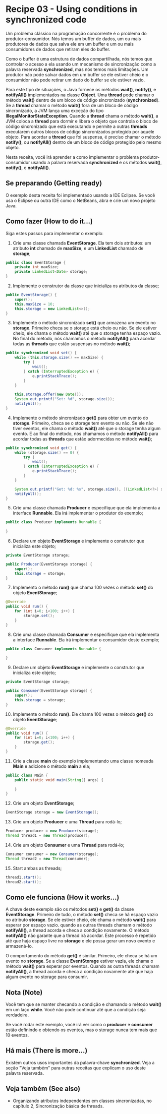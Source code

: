 # Recipe 03 - Using conditions in synchronized code
Um problema clássico na programação concorrente é o problema do produtor-consumidor. Nós temos um buffer
de dados, um ou mais produtores de dados que salva ele em um buffer e um ou mais consumidores de dados 
que retiram eles do buffer.

Como o buffer é uma estrutura de dados compartilhada, nós temos que controlar o acesso a ela usando um 
mecanismo de sincronização como a palavra reservada **synchronized**, mas nós temos mais limitações. Um 
produtor não pode salvar dados em um buffer se ele estiver cheio e o consumidor não pode retirar um dado
do buffer se ele estiver vazio.

Para este tipo de situações, o Java fornece os métodos **wait()**, **notify()**, e **notifyAll()** 
implementados na classe **Object**. Uma **thread** pode chamar o método **wait()** dentro de um bloco de 
código sincronizado (**synchronized**). Se a **thread** chamar o método **wait()** fora de um bloco de 
código sincronizado, a JVM lança uma exceção do tipo **IllegalMonitorStateException**. Quando a **thread** 
chama o método **wait()**, a JVM coloca a **thread** para dormir e libera o objeto que controla o bloco 
de código sincronizado que está executando e permite a outras **threads** executarem outros blocos de 
código sincronizados protegido por aquele objeto. Para acordar a **thread** que foi suspensa, é preciso
chamar o método **notify()**, ou **notifyAll()** dentro de um bloco de código protegido pelo mesmo 
objeto.

Nesta receita, você irá aprender a como implementar o problema produtor-consumidor usando a palavra 
reservada **synchronized** e os métodos **wait()**, **notify()**, e **notifyAll()**.

## Se preparando (Getting ready)
O exemplo desta receita foi implementado usando a IDE Eclipse. Se você usa o Eclipse ou outra IDE como
o NetBeans, abra e crie um novo projeto Java.

## Como fazer (How to do it...)
Siga estes passos para implementar o exemplo:
 1. Crie uma classe chamada **EventStorage**. Ela tem dois atributos: um atributo **int** chamado de
**maxSize**, e um **LinkedList<Date>** chamado de **storage**;
```java
public class EventStorage {
    private int maxSize;
    private LinkedList<Date> storage;
}
```

 2. Implemente o construtor da classe que inicializa os atributos da classe;
```java
public EventStorage() {
    super();
    this.maxSize = 10;
    this.storage = new LinkedList<>();
}
```

 3. Implemente o método sincronizado **set()** que armazena um evento no **storage**. Primeiro checa se o 
storage está cheio ou não. Se ele estiver cheio, ele chama o método **wait()** até que o storage tenha 
espaço vazio. No final do método, nós chamamos o método **notifyAll()** para acordar todas as **threads**
que estão suspensas no método **wait()**;
```java
public synchronized void set() {
    while (this.storage.size() == maxSize) {
        try {
            wait();
        } catch (InterruptedException e) {
            e.printStackTrace();
        }
    }
    
    this.storage.offer(new Date());
    System.out.printf("Set: %d", storage.size());
    notifyAll();
}
```

 4. Implemente o método sincronizado **get()** para obter um evento do **storage**. Primeiro, checa se o 
storage tem evento ou não. Se ele não tiver eventos, ele chama o método **wait()** até que o storage tenha
algum evento. E ao final do método, nós chamamos o método **notifyAll()** para acordar todas as **threads**
que estão adormecidas no método **wait()**;
```java
public synchronized void get() {
    while (storage.size() == 0) {
        try {
            wait();
        } catch (InterruptedException e) {
            e.printStackTrace();
        }
    }

    System.out.printf("Get: %d: %s", storage.size(), ((LinkedList<?>) storage).poll());
    notifyAll();
}
```

 5. Crie uma classe chamada **Producer** e especifique que ela implementa a interface **Runnable**. Ela 
irá implementar o produtor do exemplo;
```java
public class Producer implements Runnable {
    
}
```

 6. Declare um objeto **EventStorage** e implemente o construtor que inicializa este objeto;
```java
private EventStorage storage;

public Producer(EventStorage storage) {
    super();
    this.storage = storage;
}
```

 7. Implemento o método **run()** que chama 100 vezes o método **set()** do objeto **EventStorage**; 
```java
@Override
public void run() {
    for (int i=0; i<100; i++) {
        storage.set();
    }
}
```

 8. Crie uma classe chamada **Consumer** e especifique que ela implementa a interface **Runnable**. Ela irá 
implementar o consumidor deste exemplo;
```java
public class Consumer implements Runnable {
    
}
```

 9. Declare um objeto **EventStorage** e implemente o construtor que inicializa este objeto;
```java
private EventStorage storage;

public Consumer(EventStorage storage) {
    super();
    this.storage = storage;
}
```

 10. Implemente o método **run()**. Ele chama 100 vezes o método **get()** do objeto **EventStorage**;
```java
@Override
public void run() {
    for (int i=0; i<100; i++) {
        storage.get();
    }
}
```

 11. Crie a classe **main** do exemplo implementando uma classe nomeada **Main** e adicione o método 
**main** a ela;
```java
public class Main {
    public static void main(String[] args) {
        
    }
}
```

 12. Crie um objeto **EventStorage**;
```java
EventStorage storage = new EventStorage();
```

 13. Crie um objeto **Producer** e uma **Thread** para rodá-lo;
```java
Producer producer = new Producer(storage);
Thread thread1 = new Thread(producer);
```

 14. Crie um objeto **Consumer** e uma **Thread** para rodá-lo;
```java
Consumer consumer = new Consumer(storage);
Thread thread2 = new Thread(consumer);
```

 15. Start ambas as threads;
```java
thread1.start();
thread2.start();
```

## Como ele funciona (How it works...)
A chave deste exemplo são os métodos **set()** e **get()** da classe **EventStorage**. Primeiro de tudo, o 
método **set()** checa se há espaço vazio no atributo **storage**. Se ele estiver cheio, ele chama o método
**wait()** para esperar por espaço vazio. quando as outras threads chamam o método **notifyAll()**, a thread
acorda e checa a condição novamente. O método **notifyAll()** não garante que a thread irá acordar. Este 
processo é repetido até que haja espaço livre no **storage** e ele possa gerar um novo evento e armazená-lo.

O comportamento do método **get()** é similar. Primeiro, ele checa se há um evento no **storage**. Se a 
classe **EventStorage** estiver vazia, ele chama o método **wait()** para esperar por eventos. Quando as 
outra threads chamam **notifyAll()**, a thread acorda e checa a condição novamente até que haja algum evento
no storage para consumir.

## Nota (Note)
Você tem que se manter checando a condição e chamando o método **wait()** em um laço **while**. Você não 
pode continuar até que a condição seja verdadeira.

Se você rodar este exemplo, você irá ver como o **producer** e **consumer** estão definindo e obtendo os 
eventos, mas o storage nunca tem mais que 10 eventos.

## Há mais (There is more...)
Existem outros usos importantes da palavra-chave **synchronized**. Veja a seção "Veja também" para outras
receitas que explicam o uso deste palavra reservada.

## Veja também (See also)
- Organizando atributos independentes em classes sincronizadas, no capítulo 2, Sincronização básica de
threads.
